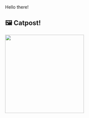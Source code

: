 Hello there!



## 🖼️ Catpost!

<sub>
    <img src="https://cdn2.thecatapi.com/images/blr.jpg" height="256">
</sub>

